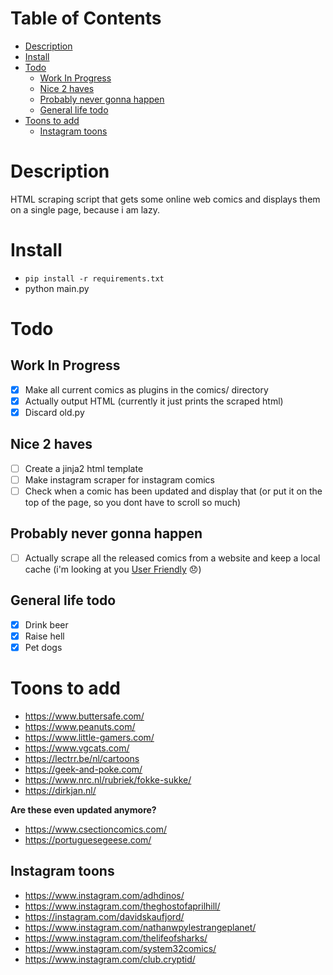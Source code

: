 # Table of Contents
- [Description](#description)
- [Install](#install)
- [Todo](#todo)
  * [Work In Progress](#work-in-progress)
  * [Nice 2 haves](#nice-2-haves)
  * [Probably never gonna happen](#probably-never-gonna-happen)
  * [General life todo](#general-life-todo)
- [Toons to add](#toons-to-add)
  * [Instagram toons](#instagram-toons)

# Description
HTML scraping script that gets some online web comics and displays them on a single page, because i am lazy.

# Install
- `pip install -r requirements.txt`
- python main.py

# Todo

## Work In Progress
- [x] Make all current comics as plugins in the comics/ directory 
- [x] Actually output HTML (currently it just prints the scraped html)
- [x] Discard old.py

## Nice 2 haves
- [ ] Create a jinja2 html template
- [ ] Make instagram scraper for instagram comics
- [ ] Check when a comic has been updated and display that (or put it on the top of the page, so you dont have to scroll so much)

## Probably never gonna happen
- [ ] Actually scrape all the released comics from a website and keep a local cache (i'm looking at you [User Friendly](https://en.wikipedia.org/wiki/User_Friendly) &#128542;)

## General life todo
- [x] Drink beer
- [x] Raise hell
- [x] Pet dogs

# Toons to add
- https://www.buttersafe.com/
- https://www.peanuts.com/
- https://www.little-gamers.com/
- https://www.vgcats.com/
- https://lectrr.be/nl/cartoons
- https://geek-and-poke.com/
- https://www.nrc.nl/rubriek/fokke-sukke/
- https://dirkjan.nl/

**Are these even updated anymore?**
- https://www.csectioncomics.com/ 
- https://portuguesegeese.com/

## Instagram toons

- https://www.instagram.com/adhdinos/
- https://www.instagram.com/theghostofaprilhill/
- https://instagram.com/davidskaufjord/
- https://www.instagram.com/nathanwpylestrangeplanet/
- https://www.instagram.com/thelifeofsharks/
- https://www.instagram.com/system32comics/
- https://www.instagram.com/club.cryptid/
